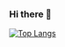### Hi there 👋

[![Top Langs](https://github-readme-stats.vercel.app/api/top-langs/?username=johnson-724&layout=compact&hide=javascript,html,blade,scss,css)](https://github.com/johnson-724/github-readme-stats)
<!--
**johnson-724/johnson-724** is a ✨ _special_ ✨ repository because its `README.md` (this file) appears on your GitHub profile.

Here are some ideas to get you started:

- 🔭 I’m currently working on ...
- 🌱 I’m currently learning ...
- 👯 I’m looking to collaborate on ...
- 🤔 I’m looking for help with ...
- 💬 Ask me about ...
- 📫 How to reach me: ...
- 😄 Pronouns: ...
- ⚡ Fun fact: ...
-->
